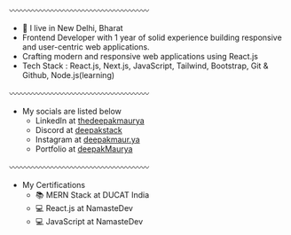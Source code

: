 〰️〰️〰️〰️〰️〰️〰️〰️〰️〰️〰️〰️〰️〰️〰️〰️〰️〰️

- 📌 I live in New Delhi, Bharat 
- Frontend Developer with 1 year of solid experience building responsive and user-centric web applications. 
- Crafting modern and responsive web applications using React.js 
- Tech Stack : React.js, Next.js, JavaScript, Tailwind, Bootstrap, Git & Github, Node.js(learning) 

〰️〰️〰️〰️〰️〰️〰️〰️〰️〰️〰️〰️〰️〰️〰️〰️〰️〰️

- My socials are listed below
  - LinkedIn at <a href="https://linkedin.com/in/thedeepakmaurya">thedeepakmaurya</a> 
  - Discord at <a href="https://discordapp.com/users/deepakstack">deepakstack</a>
  - Instagram at <a href="https://instagram.com/deepakmaur.ya">deepakmaur.ya</a>
  - Portfolio at <a href="https://deepakmaurya.us">deepakMaurya</a>

〰️〰️〰️〰️〰️〰️〰️〰️〰️〰️〰️〰️〰️〰️〰️〰️〰️〰️

- My Certifications
  - 📚 MERN Stack at DUCAT India
  - 💻 React.js at NamasteDev
  - 💻 JavaScript at NamasteDev

